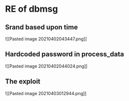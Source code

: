 # RE of dbmsg
## Srand based upon time
![[Pasted image 20210402043447.png]]

## Hardcoded password in process_data
![[Pasted image 20210402044024.png]]

## The exploit
![[Pasted image 20210403012944.png]]